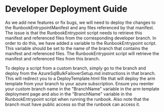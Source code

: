 # Developer Deployment Guide
As we add new features or fix bugs, we will need to deploy the changes to the RunbookEntrypointManifest and any files referenced by that manifest. The issue is that the RunbookEntrypoint script needs to retrieve this manifest and referenced files from the corresponding developer branch. In order to do this, we have added a variable to the RunbookEntrypoint script. This variable should be set to the name of the branch that contains the manifest and referenced files. The RunbookEntrypoint script will retrieve the manifest and referenced files from this branch.

To deploy a script from a custom branch, simply go to the branch and deploy from the AzureSqlBulkFailoverSetup.md instructions in that branch. This will redirect you to a DeployTemplate.html file that will deploy the arm template from your branch to your azure subscription. Ensure you reenter your custom branch name in the "BranchName" variable in the arm template deployment page and also in the "BranchName" variable in the RunbookEntrypoint script when running the runbook. Also note that the branch must have public access so that the runbook can access it.
